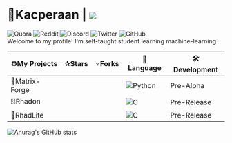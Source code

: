 # 🐤Kacperaan | ![](https://komarev.com/ghpvc/?username=kacperaan)
![Quora](https://img.shields.io/badge/Quora-%23B92B27.svg?style=for-the-badge&logo=Quora&logoColor=white)
![Reddit](https://img.shields.io/badge/Reddit-FF4500?style=for-the-badge&logo=reddit&logoColor=white)
![Discord](https://img.shields.io/badge/Discord-%235865F2.svg?style=for-the-badge&logo=discord&logoColor=white)
![Twitter](https://img.shields.io/badge/Twitter-%231DA1F2.svg?style=for-the-badge&logo=Twitter&logoColor=white)
![GitHub](https://img.shields.io/badge/github-%23121011.svg?style=for-the-badge&logo=github&logoColor=white)<br>
Welcome to my profile!
I'm self-taught student learning machine-learning. 

|⚙My Projects|✰Stars|♆Forks|📄Language|🛠️Development
|------------|-----|------|------|------|
|🤖Matrix-Forge|||![Python](https://img.shields.io/badge/python-3670A0?style=for-the-badge&logo=python&logoColor=ffdd54)|Pre-Alpha|
|⛓Rhadon|||![C](https://img.shields.io/badge/c-%2300599C.svg?style=for-the-badge&logo=c&logoColor=white)|Pre-Release|
|🔗RhadLite|||![C](https://img.shields.io/badge/c-%2300599C.svg?style=for-the-badge&logo=c&logoColor=white)|Pre-Release|

 ![Anurag's GitHub stats](https://github-readme-stats.vercel.app/api?username=kacperaan&show_icons=true&theme=dark)
